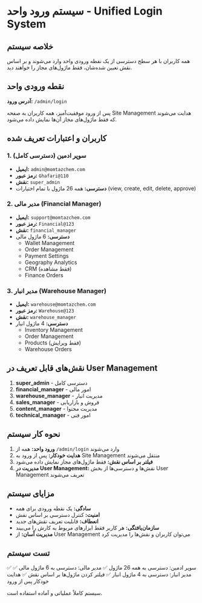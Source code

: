 # سیستم ورود واحد - Unified Login System

## خلاصه سیستم
همه کاربران با هر سطح دسترسی از یک نقطه ورودی واحد وارد می‌شوند و بر اساس نقش تعیین شده‌شان، فقط ماژول‌های مجاز را خواهند دید.

## نقطه ورودی واحد
**آدرس ورود:** `/admin/login`

پس از ورود موفقیت‌آمیز، همه کاربران به صفحه Site Management هدایت می‌شوند که فقط ماژول‌های مجاز آن‌ها نمایش داده می‌شود.

## کاربران و اعتبارات تعریف شده

### 1. سوپر ادمین (دسترسی کامل)
- **ایمیل:** `admin@momtazchem.com`
- **رمز عبور:** `Ghafari@110`
- **نقش:** `super_admin`
- **دسترسی:** همه 26 ماژول با تمام اختیارات (view, create, edit, delete, approve)

### 2. مدیر مالی (Financial Manager)
- **ایمیل:** `support@momtazchem.com`
- **رمز عبور:** `Financial@123`
- **نقش:** `financial_manager`
- **دسترسی:** 6 ماژول مالی
  - Wallet Management
  - Order Management
  - Payment Settings
  - Geography Analytics
  - CRM (فقط مشاهده)
  - Finance Orders

### 3. مدیر انبار (Warehouse Manager)
- **ایمیل:** `warehouse@momtazchem.com`
- **رمز عبور:** `Warehouse@123`
- **نقش:** `warehouse_manager`
- **دسترسی:** 4 ماژول انبار
  - Inventory Management
  - Order Management
  - Products (فقط ویرایش)
  - Warehouse Orders

## نقش‌های قابل تعریف در User Management

1. **super_admin** - دسترسی کامل
2. **financial_manager** - امور مالی
3. **warehouse_manager** - مدیریت انبار
4. **sales_manager** - فروش و بازاریابی
5. **content_manager** - مدیریت محتوا
6. **technical_manager** - امور فنی

## نحوه کار سیستم

1. **ورود واحد:** همه از `/admin/login` وارد می‌شوند
2. **هدایت خودکار:** پس از ورود به Site Management منتقل می‌شوند
3. **فیلتر بر اساس نقش:** فقط ماژول‌های مجاز نمایش داده می‌شود
4. **مدیریت در User Management:** نقش‌ها و دسترسی‌ها از بخش User Management تعریف می‌شوند

## مزایای سیستم

- **سادگی:** یک نقطه ورودی برای همه
- **امنیت:** کنترل دسترسی بر اساس نقش
- **انعطاف:** قابلیت تعریف نقش‌های جدید
- **سازمان‌یافتگی:** هر کاربر فقط ابزارهای مربوط به کارش را می‌بیند
- **مدیریت آسان:** از User Management می‌توان کاربران و نقش‌ها را مدیریت کرد

## تست سیستم

✅ سوپر ادمین: دسترسی به همه 26 ماژول
✅ مدیر مالی: دسترسی به 6 ماژول مالی
✅ مدیر انبار: دسترسی به 4 ماژول انبار
✅ فیلتر کردن ماژول‌ها بر اساس نقش
✅ هدایت خودکار پس از ورود

سیستم کاملاً عملیاتی و آماده استفاده است.
